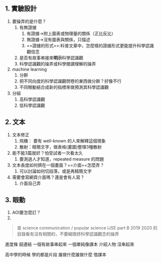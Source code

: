 
## 1. 實驗設計
1. 要操弄的是什麼？
    1. 有無證據
        1. 有證據->附上圖表或物理量的關係（正比反比）
        2. 無證據->沒有圖表與關係，只描述
        3. ==證據的形式==:科普文章中，怎麼樣的證據形式更能提升科學認識觀信念
    2. 是否有故事串接來**明示**科學認識觀
    3. 科學認識觀的操弄或科學閱讀理解的操弄
2. machine learning
    1. 分群
    2. 把不同向度的科學認識觀問卷的東西做分群？好像不行
    3. 不同眼動結合成新的指標來做預測其科學認識觀
3. 分組
    1. 高科學認識觀
    2. 低科學認識觀

## 2. 文本
1. 文本修正
    1. 飛機： 要有 well-known 的人來解釋這個現象
    2. 散射：精簡文字，做表格(畫圖)整理3種散射
2. 能不能3篇就好？怕受試者一次看太久
    1. 要測過人才知道，repeated measure 的問題
3. 文本長度如何擠在一個畫面？==介面==怎麼弄？
    1. 可以討論如何切段落，或是再精簡文字
4. 需要會寫網頁介面嗎？還是會有人寫？
    1. 介面自己弄

## 3. 眼動
1. AOI要怎麼訂？
2. 

> 查 science communication / popular science IJSE part B 2019 2020 的目錄看有沒有相關的，不要縮限妤科學認識觀念的操弄 


進度條
超連結
一個有故事串起來  一個單純像課本 介紹人物  沒串起來

高中學的時候  學的都是片段  誰做什麼誰做什麼
借課本



